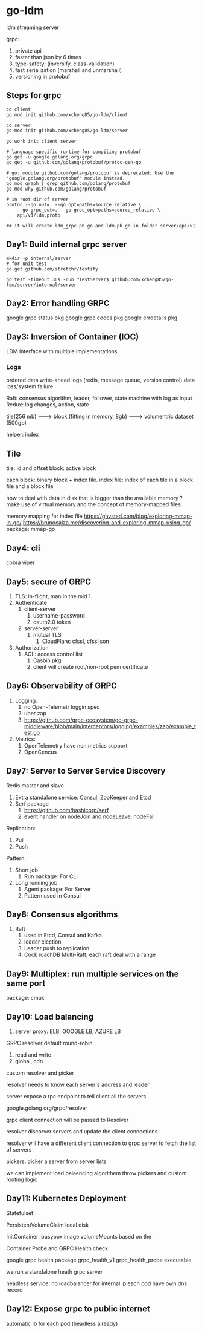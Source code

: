# go-ldm
ldm streaming server

grpc: 
1. private api
2. faster than json by 6 times
3. type-safety; (inversify, class-validation)
4. fast serialization (marshall and unmarshall)
5. versioning in protobuf


## Steps for grpc

```shell
cd client
go mod init github.com/xcheng85/go-ldm/client

cd server
go mod init github.com/xcheng85/go-ldm/server

go work init client server

# language specific runtime for compiling protobuf
go get -u google.golang.org/grpc
go get -u github.com/golang/protobuf/protoc-gen-go

# go: module github.com/golang/protobuf is deprecated: Use the "google.golang.org/protobuf" module instead.
go mod graph | grep github.com/golang/protobuf
go mod why github.com/golang/protobuf

# in root dir of server
protoc --go_out=. --go_opt=paths=source_relative \
    --go-grpc_out=. --go-grpc_opt=paths=source_relative \
    api/v1/ldm.proto

## it will create ldm_grpc.pb.go and ldm.pb.go in folder server/api/v1
```

## Day1: Build internal grpc server
```shell
mkdir -p internal/server
# for unit test
go get github.com/stretchr/testify

go test -timeout 30s -run ^TestServer$ github.com/xcheng85/go-ldm/server/internal/server
```

## Day2: Error handling GRPC
google grpc status pkg
google grpc codes pkg
google errdetails pkg


## Day3: Inversion of Container (IOC)
LDM interface with multiple implementations
### Logs
ordered data
write-ahead logs (redis, message queue, version control)
data loss/system failure

Raft: consensus algorithm, leader, follower, state machine with log as input
Redux: log changes, action, state


tile(256 mb) ---> block (fitting in memory, 8gb) ---> volumentric dataset (500gb)

helper: index 

## Tile

tile: id and offset
block: active block 

each block: binary block + index file.
index file: index of each tile in a block file and a block file

how to deal with data in disk that is bigger than the available memory ?
make use of virtual memory and the concept of memory-mapped files.

memory mapping for index file
https://ghvsted.com/blog/exploring-mmap-in-go/
https://brunocalza.me/discovering-and-exploring-mmap-using-go/
package: mmap-go


## Day4: cli
cobra
viper

## Day5: secure of GRPC
1. TLS: in-flight, man in the mid
    1. 
2. Authenticate
    1. client-server
        1. username-password
        2. oauth2.0 token
    2. server-server
        1. mutual TLS
            1. CloudFlare: cfssl, cfssljson
3. Authorization
    1. ACL: access control list
        1. Casbin pkg
        2. client will create root/non-root pem certificate 

## Day6: Observability of GRPC
1. Logging: 
    1. no Open-Telemetr loggin spec
    2. uber zap
    3. https://github.com/grpc-ecosystem/go-grpc-middleware/blob/main/interceptors/logging/examples/zap/example_test.go
2. Metrics: 
    1. OpenTelemetry have non metrics support
    2. OpenCencus 

## Day7: Server to Server Service Discovery
Redis master and slave

1. Extra standalone service: Consul, ZooKeeper and Etcd
2. Serf package
    1. https://github.com/hashicorp/serf
    2. event handler on nodeJoin and nodeLeave, nodeFail

Replication: 
1. Pull
2. Push

Pattern:
1. Short job
    1. Run package: For CLI
2. Long running job 
    1. Agent package: For Server  
    2. Pattern used in Consul
<!--  -->

## Day8: Consensus algorithms
1. Raft
    1. used in Etcd, Consul and Kafka
    2. leader election
    3. Leader push to replication
    4. Cock roachDB Multi-Raft, each raft deal with a range

## Day9: Multiplex: run multiple services on the same port
package: cmux

## Day10: Load balancing
1. server proxy: ELB, GOOGLE LB, AZURE LB



GRPC resolver
default round-robin 
1. read and write
2. global, cdn

custom resolver and picker

resolver needs to know each server's address and leader

server expose a rpc endpoint to tell client all the servers

google.golang.org/grpc/resolver


grpc client connection will be passed to Resolver

resolver discorver servers and update the client connections

resolver will have a different client connection to grpc server to fetch the list of servers


pickers: picker a server from server lists

we can implement load balaencing algorithem throw pickers and custom routing logic



## Day11: Kubernetes Deployment
Statefulset

PersistentVolumeClaim
local disk

InitContainer:
busybox image
volumeMounts
based on the 


Container Probe and GRPC Health check

google grpc health package
grpc_health_v1
grpc_health_probe executable

we run a standalone heath grpc server


headless service: no loadbalancer for internal ip
each pod have own dns record


## Day12: Expose grpc to public internet

automatic lb for each pod (headless already)